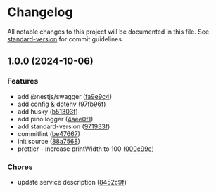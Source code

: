 # Changelog

All notable changes to this project will be documented in this file. See [standard-version](https://github.com/conventional-changelog/standard-version) for commit guidelines.

## 1.0.0 (2024-10-06)


### Features

* add @nestjs/swagger ([fa9e9c4](https://github.com/gknguyen/backend-node-service/commit/fa9e9c4d69a60e00d08bbbc9e7cee78143f0499e))
* add config & dotenv ([97fb96f](https://github.com/gknguyen/backend-node-service/commit/97fb96f5e7254960c46c79407be649f6e659026a))
* add husky ([b51303f](https://github.com/gknguyen/backend-node-service/commit/b51303ff299931a4a9283e0f9d3209834a433208))
* add pino logger ([4aee0f1](https://github.com/gknguyen/backend-node-service/commit/4aee0f13fb19e7e3a93ea4351da4741c27acbb0e))
* add standard-version ([971933f](https://github.com/gknguyen/backend-node-service/commit/971933fc2c434ee55e81f1af5d98311f0f7dc1e6))
* commitlint ([be47667](https://github.com/gknguyen/backend-node-service/commit/be47667de5b647c64b25cb7397d443e72f2aacf1))
* init source ([88a7568](https://github.com/gknguyen/backend-node-service/commit/88a75688fcc48c62a35b7b5af17ae3f2e92d1ff0))
* prettier - increase printWidth to 100 ([000c99e](https://github.com/gknguyen/backend-node-service/commit/000c99ed53736392486dfafa9e359b553e774b8b))


### Chores

* update service description ([8452c9f](https://github.com/gknguyen/backend-node-service/commit/8452c9f46bee61f00f5de0a3c7c8e96cac2b43f4))
